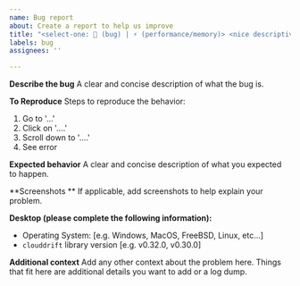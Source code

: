 ```yaml
---
name: Bug report
about: Create a report to help us improve
title: "<select-one: 🐛 (bug) | ⚡ (performance/memory)> <nice descriptive title>"
labels: bug
assignees: ''

---
```


**Describe the bug**
A clear and concise description of what the bug is.

**To Reproduce**
Steps to reproduce the behavior:
1. Go to '...'
2. Click on '....'
3. Scroll down to '....'
4. See error

**Expected behavior**
A clear and concise description of what you expected to happen.

**Screenshots **
If applicable, add screenshots to help explain your problem.

**Desktop (please complete the following information):**
 - Operating System: [e.g. Windows, MacOS, FreeBSD, Linux, etc...]
 - `clouddrift` library version [e.g. v0.32.0, v0.30.0]

**Additional context**
Add any other context about the problem here. Things that fit here are additional details you want to add or a log dump.
